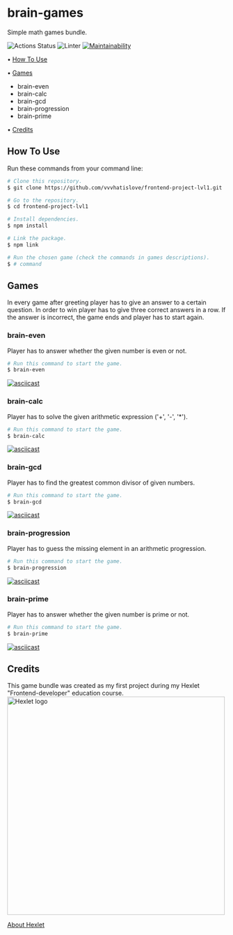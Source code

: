 # brain-games
Simple math games bundle.

![Actions Status](https://github.com/vvvhatislove/frontend-project-lvl1/workflows/hexlet-check/badge.svg)
![Linter](https://github.com/vvvhatislove/frontend-project-lvl1/workflows/Linter/badge.svg)
[![Maintainability](https://api.codeclimate.com/v1/badges/1f6e3b1985ef9c74049e/maintainability)](https://codeclimate.com/github/vvvhatislove/frontend-project-lvl1/maintainability)

<p>
  • <a href="#how-to-use">How To Use</a>
</p>
<p>
  • <a href="#games">Games</a>
    <ul>
      <li>brain-even</li>
      <li>brain-calc</li>
      <li>brain-gcd</li>
      <li>brain-progression</a></li>
      <li>brain-prime</li>
    </ul>
</p>
<p>
  • <a href="#credits">Credits</a>

## How To Use
Run these commands from your command line:

```bash
# Clone this repository.
$ git clone https://github.com/vvvhatislove/frontend-project-lvl1.git

# Go to the repository.
$ cd frontend-project-lvl1

# Install dependencies.
$ npm install

# Link the package.
$ npm link

# Run the chosen game (check the commands in games descriptions).
$ # command
```

## Games
In every game after greeting player has to give an answer to a certain question. In order to win player has to give three correct answers in a row. If the answer is incorrect, the game ends and player has to start again.

### brain-even
Player has to answer whether the given number is even or not.
```bash
# Run this command to start the game.
$ brain-even
```
[![asciicast](https://asciinema.org/a/Rz6aMb0ncoxxhAKE3hh5kSJz8.svg)](https://asciinema.org/a/Rz6aMb0ncoxxhAKE3hh5kSJz8)

### brain-calc
Player has to solve the given arithmetic expression ('+', '-', '*').
```bash
# Run this command to start the game.
$ brain-calc
```
[![asciicast](https://asciinema.org/a/Xa9DZv2sLGuubyiDTVBegGXYh.svg)](https://asciinema.org/a/Xa9DZv2sLGuubyiDTVBegGXYh)

### brain-gcd
Player has to find the greatest common divisor of given numbers.
```bash
# Run this command to start the game.
$ brain-gcd
```
[![asciicast](https://asciinema.org/a/akkz8Ff2usmgWKMyTZm2kP64d.svg)](https://asciinema.org/a/akkz8Ff2usmgWKMyTZm2kP64d)

### brain-progression
Player has to guess the missing element in an arithmetic progression.
```bash
# Run this command to start the game.
$ brain-progression
```
[![asciicast](https://asciinema.org/a/fhGDzjt9HD1KMIJoWQegy2lgo.svg)](https://asciinema.org/a/fhGDzjt9HD1KMIJoWQegy2lgo)

### brain-prime
Player has to answer whether the given number is prime or not.
```bash
# Run this command to start the game.
$ brain-prime
```
[![asciicast](https://asciinema.org/a/IIOw1cyRzYVXKVBJiB2uZcrFn.svg)](https://asciinema.org/a/IIOw1cyRzYVXKVBJiB2uZcrFn)

## Credits
This game bundle was created as my first project during my Hexlet "Frontend-developer" education course.
<img src = "https://cdn2.hexlet.io/assets/hexlet_logo_wide-7e3d6b16dd0882a7657fe79022c2603fdcd53d1744350febc34fba436e282ae7.png" 
alt="Hexlet logo" width="500" length="500">

<a position="center" href="https://en.hexlet.io/pages/about">About Hexlet</a>
